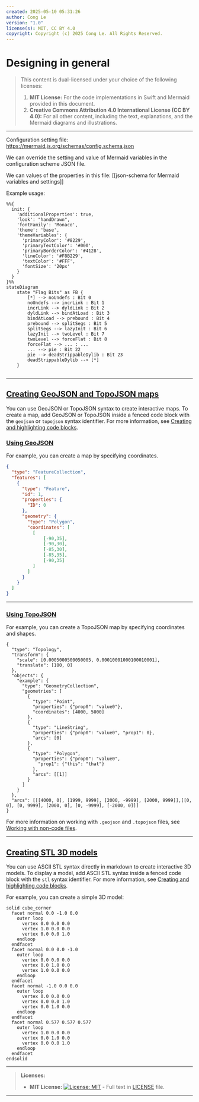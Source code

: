 ```yaml
---
created: 2025-05-10 05:31:26
author: Cong Le
version: "1.0"
license(s): MIT, CC BY 4.0
copyright: Copyright (c) 2025 Cong Le. All Rights Reserved.
---
```




# Designing in general
> This content is dual-licensed under your choice of the following licenses:
> 1.  **MIT License:** For the code implementations in Swift and Mermaid provided in this document.
> 2.  **Creative Commons Attribution 4.0 International License (CC BY 4.0):** For all other content, including the text, explanations, and the Mermaid diagrams and illustrations.

---


Configuration setting file: 
https://mermaid.js.org/schemas/config.schema.json

We can override the setting and value of Mermaid variables in the configuration scheme JSON file.


We can values of the properties in this file: [[json-schema for Mermaid variables and settings]]

Example usage: 

```mermaid
%%{
  init: {
    'additionalProperties': true,
    'look': "handDrawn",
    'fontFamily': 'Monaco',
    'theme': 'base',
    'themeVariables': {
      'primaryColor': '#8229',
      'primaryTextColor': '#000',
      'primaryBorderColor': '#4128',
      'lineColor': '#F8B229',
      'textColor': '#FFF',
      'fontSize': '20px'
    }
  }
}%%
stateDiagram
    state "Flag Bits" as FB {
        [*] --> noUndefs : Bit 0
        noUndefs --> incrLink : Bit 1
        incrLink --> dyldLink : Bit 2
        dyldLink --> bindAtLoad : Bit 3
        bindAtLoad --> prebound : Bit 4
        prebound --> splitSegs : Bit 5
        splitSegs --> lazyInit : Bit 6
        lazyInit --> twoLevel : Bit 7
        twoLevel --> forceFlat : Bit 8
        forceFlat --> ... : ...
        ... --> pie : Bit 22
        pie --> deadStrippableDylib : Bit 23
        deadStrippableDylib --> [*]
    }
    
```

----

## [Creating GeoJSON and TopoJSON maps](https://docs.github.com/en/get-started/writing-on-github/working-with-advanced-formatting/creating-diagrams#creating-geojson-and-topojson-maps)

You can use GeoJSON or TopoJSON syntax to create interactive maps. To create a map, add GeoJSON or TopoJSON inside a fenced code block with the `geojson` or `topojson` syntax identifier. For more information, see [Creating and highlighting code blocks](https://docs.github.com/en/get-started/writing-on-github/working-with-advanced-formatting/creating-and-highlighting-code-blocks).

### [Using GeoJSON](https://docs.github.com/en/get-started/writing-on-github/working-with-advanced-formatting/creating-diagrams#using-geojson)

For example, you can create a map by specifying coordinates.


```geojson
{
  "type": "FeatureCollection",
  "features": [
    {
      "type": "Feature",
      "id": 1,
      "properties": {
        "ID": 0
      },
      "geometry": {
        "type": "Polygon",
        "coordinates": [
          [
              [-90,35],
              [-90,30],
              [-85,30],
              [-85,35],
              [-90,35]
          ]
        ]
      }
    }
  ]
}
```


---

### [Using TopoJSON](https://docs.github.com/en/get-started/writing-on-github/working-with-advanced-formatting/creating-diagrams#using-topojson)

For example, you can create a TopoJSON map by specifying coordinates and shapes.

```topojson
{
  "type": "Topology",
  "transform": {
    "scale": [0.0005000500050005, 0.00010001000100010001],
    "translate": [100, 0]
  },
  "objects": {
    "example": {
      "type": "GeometryCollection",
      "geometries": [
        {
          "type": "Point",
          "properties": {"prop0": "value0"},
          "coordinates": [4000, 5000]
        },
        {
          "type": "LineString",
          "properties": {"prop0": "value0", "prop1": 0},
          "arcs": [0]
        },
        {
          "type": "Polygon",
          "properties": {"prop0": "value0",
            "prop1": {"this": "that"}
          },
          "arcs": [[1]]
        }
      ]
    }
  },
  "arcs": [[[4000, 0], [1999, 9999], [2000, -9999], [2000, 9999]],[[0, 0], [0, 9999], [2000, 0], [0, -9999], [-2000, 0]]]
}
```


For more information on working with `.geojson` and `.topojson` files, see [Working with non-code files](https://docs.github.com/en/repositories/working-with-files/using-files/working-with-non-code-files#mapping-geojson-files-on-github).


-----



## [Creating STL 3D models](https://docs.github.com/en/get-started/writing-on-github/working-with-advanced-formatting/creating-diagrams#creating-stl-3d-models)

You can use ASCII STL syntax directly in markdown to create interactive 3D models. To display a model, add ASCII STL syntax inside a fenced code block with the `stl` syntax identifier. For more information, see [Creating and highlighting code blocks](https://docs.github.com/en/get-started/writing-on-github/working-with-advanced-formatting/creating-and-highlighting-code-blocks).

For example, you can create a simple 3D model:


```stl
solid cube_corner
  facet normal 0.0 -1.0 0.0
    outer loop
      vertex 0.0 0.0 0.0
      vertex 1.0 0.0 0.0
      vertex 0.0 0.0 1.0
    endloop
  endfacet
  facet normal 0.0 0.0 -1.0
    outer loop
      vertex 0.0 0.0 0.0
      vertex 0.0 1.0 0.0
      vertex 1.0 0.0 0.0
    endloop
  endfacet
  facet normal -1.0 0.0 0.0
    outer loop
      vertex 0.0 0.0 0.0
      vertex 0.0 0.0 1.0
      vertex 0.0 1.0 0.0
    endloop
  endfacet
  facet normal 0.577 0.577 0.577
    outer loop
      vertex 1.0 0.0 0.0
      vertex 0.0 1.0 0.0
      vertex 0.0 0.0 1.0
    endloop
  endfacet
endsolid
```




---
>**Licenses:**
>
>- **MIT License:**  [![License: MIT](https://img.shields.io/badge/License-MIT-yellow.svg)](LICENSE) - Full text in [LICENSE](LICENSE) file.
>
---

<!-- - **Creative Commons Attribution 4.0 International:** [![License: CC BY 4.0](https://licensebuttons.net/l/by/4.0/88x31.png)](LICENSE-CC-BY) - Legal details in [LICENSE-CC-BY](LICENSE-CC-BY) and at [Creative Commons official site](http://creativecommons.org/licenses/by/4.0/). -->
